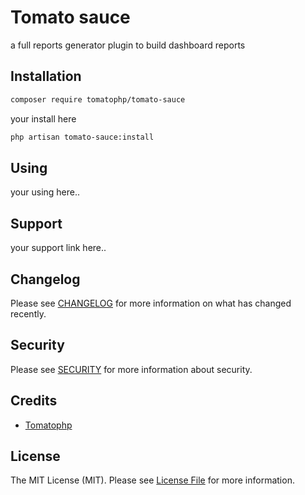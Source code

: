 # Tomato sauce

a full reports generator plugin to build dashboard reports

## Installation

```bash
composer require tomatophp/tomato-sauce
```
your install here

```bash
php artisan tomato-sauce:install
```

## Using

your using here..

## Support

your support link here..

## Changelog

Please see [CHANGELOG](CHANGELOG.md) for more information on what has changed recently.

## Security

Please see [SECURITY](SECURITY.md) for more information about security.

## Credits

- [Tomatophp](mailto:khaled.abodaif@yahoo.com)

## License

The MIT License (MIT). Please see [License File](LICENSE.md) for more information.
